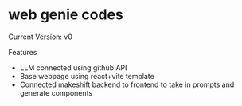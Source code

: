 # web genie codes

Current Version: v0

Features
- LLM connected using github API
- Base webpage using react+vite template
- Connected makeshift backend to frontend to take in prompts and generate components